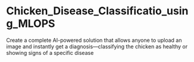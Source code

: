 # Chicken_Disease_Classificatio_using_MLOPS
Create a complete AI-powered solution that allows anyone to upload an image and instantly get a diagnosis—classifying the chicken as healthy or showing signs of a specific disease
